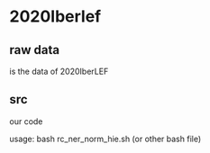 # 2020Iberlef

## raw data

is the data of 2020IberLEF

## src

our code

usage: bash rc_ner_norm_hie.sh (or other bash file)

